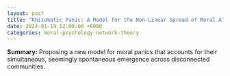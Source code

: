 ```yaml
---
layout: post
title: "Rhizomatic Panic: A Model for the Non-Linear Spread of Moral Alarm"
date: 2024-01-19 12:00:00 +0000
categories: moral-psychology network-theory
---
```


**Summary:** Proposing a new model for moral panics that accounts for their simultaneous, seemingly spontaneous emergence across disconnected communities.